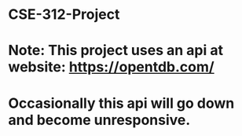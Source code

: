 # CSE-312-Project
# Note: This project uses an api at website: https://opentdb.com/
# Occasionally this api will go down and become unresponsive.
